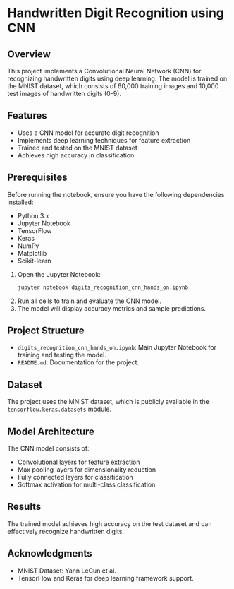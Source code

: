 # Handwritten Digit Recognition using CNN

## Overview
This project implements a Convolutional Neural Network (CNN) for recognizing handwritten digits using deep learning. The model is trained on the MNIST dataset, which consists of 60,000 training images and 10,000 test images of handwritten digits (0-9).

## Features
- Uses a CNN model for accurate digit recognition
- Implements deep learning techniques for feature extraction
- Trained and tested on the MNIST dataset
- Achieves high accuracy in classification

## Prerequisites
Before running the notebook, ensure you have the following dependencies installed:
- Python 3.x
- Jupyter Notebook
- TensorFlow
- Keras
- NumPy
- Matplotlib
- Scikit-learn

1. Open the Jupyter Notebook:
   ```sh
   jupyter notebook digits_recognition_cnn_hands_on.ipynb
   ```
2. Run all cells to train and evaluate the CNN model.
3. The model will display accuracy metrics and sample predictions.

## Project Structure
- `digits_recognition_cnn_hands_on.ipynb`: Main Jupyter Notebook for training and testing the model.
- `README.md`: Documentation for the project.

## Dataset
The project uses the MNIST dataset, which is publicly available in the `tensorflow.keras.datasets` module.

## Model Architecture
The CNN model consists of:
- Convolutional layers for feature extraction
- Max pooling layers for dimensionality reduction
- Fully connected layers for classification
- Softmax activation for multi-class classification

## Results
The trained model achieves high accuracy on the test dataset and can effectively recognize handwritten digits.

## Acknowledgments
- MNIST Dataset: Yann LeCun et al.
- TensorFlow and Keras for deep learning framework support.







